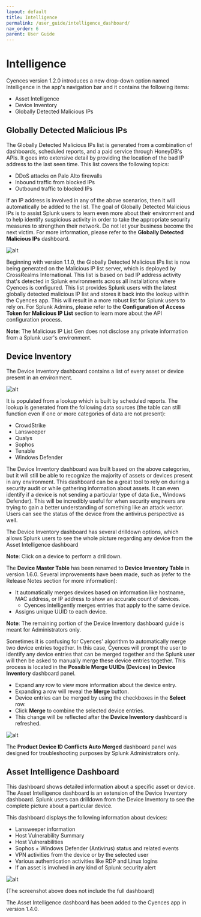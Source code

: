 ```yaml
---
layout: default
title: Intelligence
permalink: /user_guide/intelligence_dashboard/
nav_order: 6
parent: User Guide
---
```


# Intelligence 

Cyences version 1.2.0 introduces a new drop-down option named Intelligence in the app's navigation bar and it contains the following items:

* Asset Intelligence
* Device Inventory
* Globally Detected Malicious IPs

## Globally Detected Malicious IPs

The Globally Detected Malicious IPs list is generated from a combination of dashboards, scheduled reports, and a paid service through HoneyDB's APIs. It goes into extensive detail by providing the location of the bad IP address to the last seen time. This list covers the following topics: 

* DDoS attacks on Palo Alto firewalls
* Inbound traffic from blocked IPs
* Outbound traffic to blocked IPs

If an IP address is involved in any of the above scenarios, then it will automatically be added to the list. The goal of Globally Detected Malicious IPs is to assist Splunk users to learn even more about their environment and to help identify suspicious activity in order to take the appropriate security measures to strengthen their network. Do not let your business become the next victim. For more information, please refer to the **Globally Detected Malicious IPs** dashboard. 

![alt](https://github.com/CrossRealms/Splunk-Cyences-App-for-Splunk/blob/master/docs/assets/malicious_ip.png?raw=true)

Beginning with version 1.1.0, the Globally Detected Malicious IPs list is now being generated on the Malicious IP list server, which is deployed by CrossRealms International. This list is based on bad IP address activity that's detected in Splunk environments across all installations where Cyences is configured. This list provides Splunk users with the latest globally detected malicious IP list and stores it back into the lookup within the Cyences app. This will result in a more robust list for Splunk users to rely on. For Splunk Admins, please refer to the **Configuration of Access Token for Malicious IP List** section to learn more about the API configuration process. 

**Note**: The Malicious IP List Gen does not disclose any private information from a Splunk user's environment.

## Device Inventory

The Device Inventory dashboard contains a list of every asset or device present in an environment. 

![alt](https://github.com/CrossRealms/Splunk-Cyences-App-for-Splunk/blob/master/docs/assets/device_inventory.png?raw=true)

It is populated from a lookup which is built by scheduled reports. The lookup is generated from the following data sources (the table can still function even if one or more categories of data are not present): 

* CrowdStrike
* Lansweeper
* Qualys
* Sophos
* Tenable
* Windows Defender

The Device Inventory dashboard was built based on the above categories, but it will still be able to recognize the majority of assets or devices present in any environment. This dashboard can be a great tool to rely on during a security audit or while gathering information about assets. It can even identify if a device is not sending a particular type of data (i.e., Windows Defender). This will be incredibly useful for when security engineers are trying to gain a better understanding of something like an attack vector. Users can see the status of the device from the antivirus perspective as well.  

The Device Inventory dashboard has several drilldown options, which allows Splunk users to see the whole picture regarding any device from the Asset Intelligence dashboard  

**Note**: Click on a device to perform a drilldown. 

The **Device Master Table** has been renamed to **Device Inventory Table** in version 1.6.0. Several improvements have been made, such as (refer to the Release Notes section for more information):

* It automatically merges devices based on information like hostname, MAC address, or IP address to show an accurate count of devices. 
    * Cyences intelligently merges entries that apply to the same device. 
* Assigns unique UUID to each device. 

**Note**: The remaining portion of the Device Inventory dashboard guide is meant for Administrators only.

Sometimes it is confusing for Cyences' algorithm to automatically merge two device entries together. In this case, Cyences will prompt the user to identify any device entries that can be merged together and the Splunk user will then be asked to manually merge these device entries together. This process is located in the **Possible Merge UUIDs (Devices) in Device Inventory** dashboard panel.

* Expand any row to view more information about the device entry. 
* Expanding a row will reveal the **Merge** button. 
* Device entries can be merged by using the checkboxes in the **Select** row. 
* Click **Merge** to combine the selected device entries.  
* This change will be reflected after the **Device Inventory** dashboard is refreshed. 

![alt](https://github.com/CrossRealms/Splunk-Cyences-App-for-Splunk/blob/master/docs/assets/merge_device_ids.png?raw=true)

The **Product Device ID Conflicts Auto Merged** dashboard panel was designed for troubleshooting purposes by Splunk Administrators only. 

## Asset Intelligence Dashboard

This dashboard shows detailed information about a specific asset or device. The Asset Intelligence dashboard is an extension of the Device Inventory dashboard. Splunk users can drilldown from the Device Inventory to see the complete picture about a particular device. 

This dashboard displays the following information about devices: 

* Lansweeper information 
* Host Vulnerability Summary
* Host Vulnerabilities
* Sophos + Windows Defender (Antivirus) status and related events 
* VPN activities from the device or by the selected user
* Various authentication activities like RDP and Linux logins 
* If an asset is involved in any kind of Splunk security alert

![alt](https://github.com/CrossRealms/Splunk-Cyences-App-for-Splunk/blob/master/docs/assets/asset_intelligence_dashboard.png?raw=true)

(The screenshot above does not include the full dashboard)

The Asset Intelligence dashboard has been added to the Cyences app in version 1.4.0.